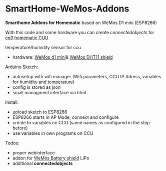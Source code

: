 # SmartHome-WeMos-Addons
**Smarthome Addons for Homematic** based on WeMos D1 mini (ESP8266)

With this code and some hardware you can create *connectedobjects* for [eq3 homematic CUU](http://www.eq-3.de/produkte/homematic.html)

temperature/humidity sensor for ccu
* hardware: [WeMos d1 mini](https://www.wemos.cc/product/d1-mini.html)& [WeMos DHT11 shield](https://www.wemos.cc/product/dht-shield.html)

Arduino Sketch:
* autosetup with wifi manager 
  (Wifi parameters, CCU IP Adress, variables for humidity and temperature) 
* config is stored as json
* small managment interface via html


Install:
* upload sketch to ESP8266
* ESP8266 starts in AP Mode, connect and configure
* create to variables on CCU (same names as configured in the step before)
* use variables in own programs on CCU


Todos:
* proper webinterface
* addon for [WeMos Battery shield](https://www.wemos.cc/product/battery-shield.html) LiPo 
* additional **connectedobjects**

  
 
